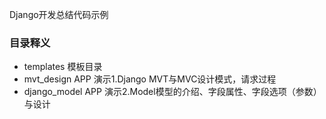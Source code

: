 Django开发总结代码示例


### 目录释义
- templates 模板目录
- mvt_design APP 演示1.Django MVT与MVC设计模式，请求过程
- django_model APP 演示2.Model模型的介绍、字段属性、字段选项（参数）与设计











